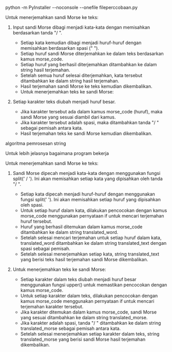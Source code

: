 python -m PyInstaller --noconsole --onefile fileperccobaan.py

Untuk menerjemahkan sandi Morse ke teks:

1. Input sandi Morse dibagi menjadi kata-kata dengan memisahkan berdasarkan tanda "/ ".
	- Setiap kata kemudian dibagi menjadi huruf-huruf dengan memisahkan berdasarkan spasi (" ").
	- Setiap huruf sandi Morse diterjemahkan ke dalam teks berdasarkan kamus morse_code.
	- Setiap huruf yang berhasil diterjemahkan ditambahkan ke dalam string hasil terjemahan.
	- Setelah semua huruf selesai diterjemahkan, kata tersebut ditambahkan ke dalam string hasil terjemahan.
	- Hasil terjemahan sandi Morse ke teks kemudian dikembalikan.
	- Untuk menerjemahkan teks ke sandi Morse:

2. Setiap karakter teks diubah menjadi huruf besar.
	- Jika karakter tersebut ada dalam kamus morse_code (huruf), maka sandi Morse yang sesuai diambil dari kamus.
	- Jika karakter tersebut adalah spasi, maka ditambahkan tanda "/ " sebagai pemisah antara kata.
	- Hasil terjemahan teks ke sandi Morse kemudian dikembalikan.


algoritma pemrosesan string

Untuk lebih jelasnya bagaimana program bekerja

Untuk menerjemahkan sandi Morse ke teks:

1. Sandi Morse dipecah menjadi kata-kata dengan menggunakan fungsi split(' / '). Ini akan memisahkan setiap kata yang dipisahkan oleh tanda "/ ".
	- Setiap kata dipecah menjadi huruf-huruf dengan menggunakan fungsi split(' '). Ini akan memisahkan setiap huruf yang dipisahkan oleh spasi.
	- Untuk setiap huruf dalam kata, dilakukan pencocokan dengan kamus morse_code menggunakan pernyataan if untuk mencari terjemahan huruf tersebut.
	- Huruf yang berhasil ditemukan dalam kamus morse_code ditambahkan ke dalam string translated_word.
	- Setelah selesai mencari terjemahan untuk setiap huruf dalam kata, translated_word ditambahkan ke dalam string translated_text dengan spasi sebagai pemisah.
	- Setelah selesai menerjemahkan setiap kata, string translated_text yang berisi teks hasil terjemahan sandi Morse dikembalikan.

2. Untuk menerjemahkan teks ke sandi Morse:
	- Setiap karakter dalam teks diubah menjadi huruf besar menggunakan fungsi upper() untuk memastikan pencocokan dengan kamus morse_code.
	- Untuk setiap karakter dalam teks, dilakukan pencocokan dengan kamus morse_code menggunakan pernyataan if untuk mencari terjemahan karakter tersebut.
	- Jika karakter ditemukan dalam kamus morse_code, sandi Morse yang sesuai ditambahkan ke dalam string translated_morse.
	- Jika karakter adalah spasi, tanda "/ " ditambahkan ke dalam string translated_morse sebagai pemisah antara kata.
	- Setelah selesai menerjemahkan setiap karakter dalam teks, string translated_morse yang berisi sandi Morse hasil terjemahan dikembalikan.